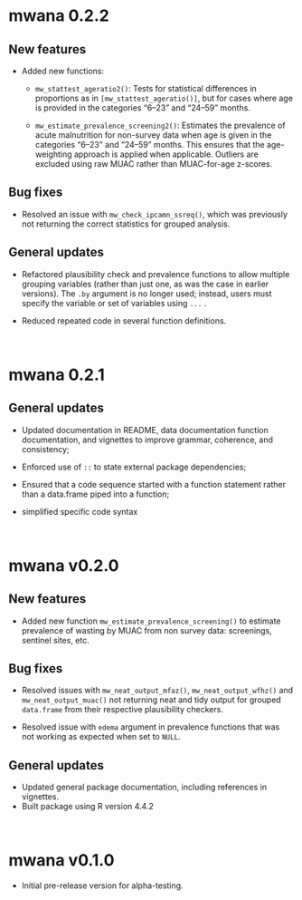 # mwana 0.2.2

## New features

* Added new functions:
    - `mw_stattest_ageratio2()`: Tests for statistical differences in proportions as in `[mw_stattest_ageratio()]`, but for cases where age is provided in the categories “6–23” and “24–59” months.

    - `mw_estimate_prevalence_screening2()`: Estimates the prevalence of acute malnutrition for non-survey data when age is given in the categories “6–23” and “24–59” months. This ensures that the age-weighting approach is applied when applicable. Outliers are excluded using raw MUAC rather than MUAC-for-age z-scores.

## Bug fixes 

* Resolved an issue with `mw_check_ipcamn_ssreq()`, which was previously not returning the correct statistics for grouped analysis.

## General updates 

* Refactored plausibility check and prevalence functions to allow multiple grouping variables (rather than just one, as was the case in earlier versions). The `.by` argument is no longer used; instead, users must specify the variable or set of variables using `...` .

* Reduced repeated code in several function definitions.

<br/>

# mwana 0.2.1

## General updates

* Updated documentation in README, data documentation function documentation, and vignettes to improve grammar, coherence, and consistency;

* Enforced use of `::` to state external package dependencies;

* Ensured that a code sequence started with a function statement rather than a data.frame piped into a function;

* simplified specific code syntax

<br/>

# mwana v0.2.0

## New features

* Added new function `mw_estimate_prevalence_screening()` to estimate prevalence 
of wasting by MUAC from non survey data: screenings, sentinel sites, etc.

## Bug fixes

* Resolved issues with `mw_neat_output_mfaz()`, `mw_neat_output_wfhz()` and 
`mw_neat_output_muac()` not returning neat and tidy output for grouped `data.frame` from their respective plausibility checkers.

* Resolved issue with `edema` argument in prevalence functions that was not working as expected when set to `NULL`.

## General updates

* Updated general package documentation, including references in vignettes. 
* Built package using R version 4.4.2

<br/>

# mwana v0.1.0

* Initial pre-release version for alpha-testing.
